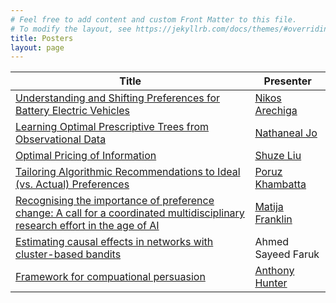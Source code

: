 ```yaml
---
# Feel free to add content and custom Front Matter to this file.
# To modify the layout, see https://jekyllrb.com/docs/themes/#overriding-theme-defaults
title: Posters
layout: page
---
```


| Title                                                                                                                   | Presenter                                       |
|-------------------------------------------------------------------------------------------------------------------------|-------------------------------------------------|
| <a href = "https://vchair-files.s3.us-east-1.amazonaws.com/event/1182/Yi6wSX5n.pdf"> Understanding and Shifting Preferences for Battery Electric Vehicles</a>                                                    | <a href = "https://www.tri.global/about-us/nikos-arechiga-gonzalez/">Nikos Arechiga</a>                     |
| <a href = "https://dashboard.virtualchair.net/event/aaai-22/submissions/4awAMMrCJjzAl4ENEGwASlg7MTmBghphSFBI1XOG">Learning Optimal Prescriptive Trees from Observational Data</a>                                               | <a href = "https://reglab.stanford.edu/team-members/nathanael-jo/">Nathaneal Jo</a>                      |
| <a href = "https://vchair-files.s3.us-east-1.amazonaws.com/event/1182/yYkEDh5G.pdf">Optimal Pricing of Information</a>                                            | <a href = "https://shuzeliu.com/">Shuze Liu</a>                         |
| <a href = "https://dashboard.virtualchair.net/event/aaai-22/submissions/FpbMtzNLzCDYUWKbO4XE8p8R9BPjDy0RRcPQtVcF">Tailoring Algorithmic Recommendations to Ideal (vs. Actual) Preferences</a> | <a href = "https://www.poruzkhambatta.com/">Poruz Khambatta</a>           |
| <a href = "https://vchair-files.s3.us-east-1.amazonaws.com/event/1182/H5sfP7Rh.pdf">Recognising the importance of preference change: A call for a coordinated multidisciplinary research effort in the age of AI</a>                         | <a href = "https://www.ucl.ac.uk/pals/research/experimental-psychology/person/matija-franklin/">Matija Franklin</a>            |
| <a href="https://vchair-files.s3.us-east-1.amazonaws.com/event/1182/2aZWmMoVm.pdf">Estimating causal effects in networks with cluster-based bandits</a>                                                               | Ahmed Sayeed Faruk                    |
| <a href = "https://vchair-files.s3.us-east-1.amazonaws.com/event/1182/hSrBaUZW.pdf">Framework for compuational persuasion</a>                                             | <a href = "http://www0.cs.ucl.ac.uk/staff/a.hunter/">Anthony Hunter</a>                      |
